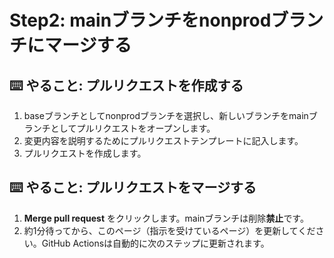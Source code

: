 

# Step2: mainブランチをnonprodブランチにマージする

## ⌨️ やること: プルリクエストを作成する

1. baseブランチとしてnonprodブランチを選択し、新しいブランチをmainブランチとしてプルリクエストをオープンします。
2. 変更内容を説明するためにプルリクエストテンプレートに記入します。
3. プルリクエストを作成します。

## ⌨️ やること: プルリクエストをマージする

1. __Merge pull request__ をクリックします。mainブランチは削除**禁止**です。
2. 約1分待ってから、このページ（指示を受けているページ）を更新してください。GitHub Actionsは自動的に次のステップに更新されます。


